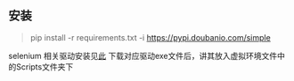 
## 安装
>pip install -r requirements.txt -i https://pypi.doubanio.com/simple

selenium 相关驱动安装见[此](https://www.jianshu.com/p/5093c91f4132)
下载对应驱动exe文件后，讲其放入虚拟环境文件中的Scripts文件夹下
